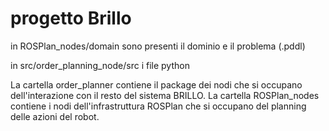 # progetto Brillo

in ROSPlan_nodes/domain sono presenti il dominio e il problema (.pddl)

in src/order_planning_node/src i file python

La cartella order_planner contiene il package dei nodi che si occupano dell'interazione con il resto del sistema BRILLO. 
La cartella ROSPlan_nodes contiene i nodi dell'infrastruttura ROSPlan che si occupano del planning delle azioni del robot.
